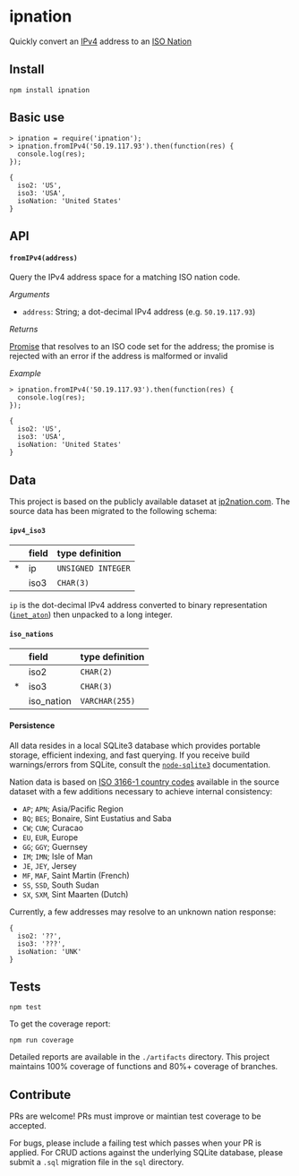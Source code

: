 ipnation
========

Quickly convert an [IPv4](http://en.wikipedia.org/wiki/IPv4) address to an [ISO Nation](http://en.wikipedia.org/wiki/ISO_3166-1)


## Install

```
npm install ipnation
```


## Basic use

```
> ipnation = require('ipnation');
> ipnation.fromIPv4('50.19.117.93').then(function(res) {
  console.log(res);
});

{
  iso2: 'US',
  iso3: 'USA',
  isoNation: 'United States'
}
```


## API

#### `fromIPv4(address)`

Query the IPv4 address space for a matching ISO nation code.

*Arguments*

- `address`: String; a dot-decimal IPv4 address (e.g. `50.19.117.93`)

*Returns*

[Promise](https://www.npmjs.com/package/bluebird) that resolves to an ISO code set for the address; the promise is rejected with an error if the address is malformed or invalid

*Example*

```
> ipnation.fromIPv4('50.19.117.93').then(function(res) {
  console.log(res);
});

{
  iso2: 'US',
  iso3: 'USA',
  isoNation: 'United States'
}
```


## Data

This project is based on the publicly available dataset at [ip2nation.com](http://www.ip2nation.com). The source data has been migrated to the following schema:

#### `ipv4_iso3`

|     | field | type definition    |
| --- | :---- | :----------------- |
|  *  | ip    | `UNSIGNED INTEGER` |
|     | iso3  | `CHAR(3)`          |

`ip` is the dot-decimal IPv4 address converted to binary representation ([`inet_aton`](http://linux.die.net/man/3/inet_aton)) then unpacked to a long integer.

#### `iso_nations`

|     | field      | type definition    |
| --- | :--------- | :------------- |
|     | iso2       | `CHAR(2)`      |
|  *  | iso3       | `CHAR(3)`      |
|     | iso_nation | `VARCHAR(255)` |


#### Persistence

All data resides in a local SQLite3 database which provides portable storage, efficient indexing, and fast querying. If you receive build warnings/errors from SQLite, consult the [`node-sqlite3`](https://github.com/mapbox/node-sqlite3) documentation.

Nation data is based on [ISO 3166-1 country codes](http://en.wikipedia.org/wiki/ISO_3166-1) available in the source dataset with a few additions necessary to achieve internal consistency:

- `AP`; `APN`; Asia/Pacific Region
- `BQ`; `BES`; Bonaire, Sint Eustatius and Saba
- `CW`; `CUW`; Curacao
- `EU`, `EUR`, Europe
- `GG`; `GGY`; Guernsey
- `IM`; `IMN`; Isle of Man
- `JE`, `JEY`, Jersey
- `MF`, `MAF`, Saint Martin (French)
- `SS`, `SSD`, South Sudan
- `SX`, `SXM`, Sint Maarten (Dutch)

Currently, a few addresses may resolve to an unknown nation response:

```
{
  iso2: '??',
  iso3: '???',
  isoNation: 'UNK'
}
```


## Tests

```
npm test
```

To get the coverage report:

```
npm run coverage
```

Detailed reports are available in the `./artifacts` directory. This project maintains 100% coverage of functions and 80%+ coverage of branches.


## Contribute

PRs are welcome! PRs must improve or maintian test coverage to be accepted.

For bugs, please include a failing test which passes when your PR is applied. For CRUD actions against the underlying SQLite database, please submit a `.sql` migration file in the `sql` directory.
